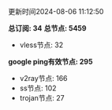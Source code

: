 更新时间2024-08-06 11:12:50

**总订阅: 34**
**总节点: 5459**
- vless节点: 32

**google ping有效节点: 295**
- v2ray节点: 166
- ss节点: 102
- trojan节点: 27
